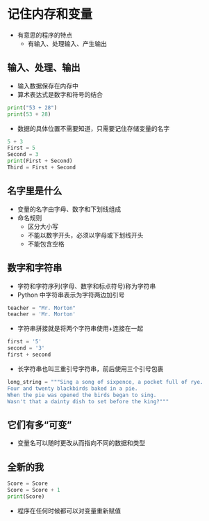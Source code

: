 # 记住内存和变量

- 有意思的程序的特点
  - 有输入、处理输入、产生输出

## 输入、处理、输出

- 输入数据保存在内存中
- 算术表达式是数字和符号的结合

```python
print("53 + 28")
print(53 + 28)
```

- 数据的具体位置不需要知道，只需要记住存储变量的名字

```python
5 + 3
First = 5
Second = 3
print(First + Second)
Third = First + Second
```

## 名字里是什么

- 变量的名字由字母、数字和下划线组成
- 命名规则
  - 区分大小写
  - 不能以数字开头，必须以字母或下划线开头
  - 不能包含空格

## 数字和字符串

- 字符和字符序列(字母、数字和标点符号)称为字符串
- Python 中字符串表示为字符两边加引号

```python
teacher = "Mr. Morton"
teacher = 'Mr. Morton'
```

- 字符串拼接就是将两个字符串使用+连接在一起

```python
first = '5'
second = '3'
first + second
```

- 长字符串也叫三重引号字符串，前后使用三个引号包裹

```python
long_string = """Sing a song of sixpence, a pocket full of rye.
Four and twenty blackbirds baked in a pie.
When the pie was opened the birds began to sing.
Wasn't that a dainty dish to set before the king?"""
```

## 它们有多“可变”

- 变量名可以随时更改从而指向不同的数据和类型

## 全新的我

```python
Score = Score
Score = Score + 1
print(Score)
```

- 程序在任何时候都可以对变量重新赋值
